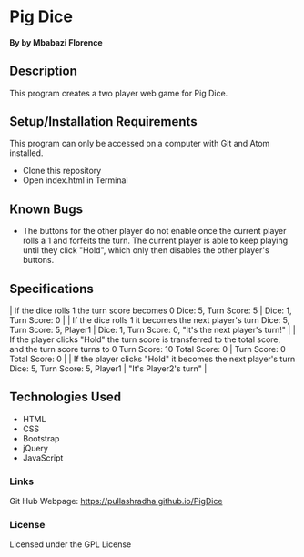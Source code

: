 # Pig Dice

#### By by Mbabazi Florence

## Description

This program creates a two player web game for Pig Dice.

## Setup/Installation Requirements

This program can only be accessed on a computer with Git and Atom installed.

- Clone this repository
- Open index.html in Terminal

## Known Bugs

- The buttons for the other player do not enable once the current player rolls a 1 and forfeits the turn. The current player is able to keep playing until they click "Hold", which only then disables the other player's buttons.

## Specifications

| If the dice rolls 1 the turn score becomes 0 Dice: 5, Turn Score: 5 | Dice: 1, Turn Score: 0 |
| If the dice rolls 1 it becomes the next player's turn Dice: 5, Turn Score: 5, Player1 | Dice: 1, Turn Score: 0, "It's the next player's turn!" |
| If the player clicks "Hold" the turn score is transferred to the total score, and the turn score turns to 0 Turn Score: 10 Total Score: 0 | Turn Score: 0 Total Score: 0 |
| If the player clicks "Hold" it becomes the next player's turn Dice: 5, Turn Score: 5, Player1 | "It's Player2's turn" |

## Technologies Used

- HTML
- CSS
- Bootstrap
- jQuery
- JavaScript

### Links

Git Hub Webpage: https://pullashradha.github.io/PigDice

### License

Licensed under the GPL License
